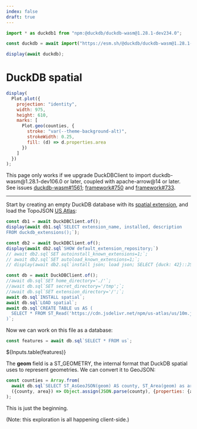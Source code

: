 ```yaml
---
index: false
draft: true
---
```


```js echo
import * as duckdb1 from "npm:@duckdb/duckdb-wasm@1.28.1-dev234.0";
```

```js echo
const duckdb = await import("https://esm.sh/@duckdb/duckdb-wasm@1.28.1-dev234.0");

display(await duckdb);
```

# DuckDB spatial

```js echo
display(
  Plot.plot({
    projection: "identity",
    width: 975,
    height: 610,
    marks: [
      Plot.geo(counties, {
        stroke: "var(--theme-background-alt)",
        strokeWidth: 0.25,
        fill: (d) => d.properties.area
      })
    ]
  })
);
```

<p class=warning>This page only works if we upgrade DuckDBClient to import duckdb-wasm@1.28.1-dev106.0 or later, coupled with apache-arrow@14 or later. See issues <a href=https://github.com/duckdb/duckdb-wasm/issues/1561>duckdb-wasm#1561</a>; <a href=https://github.com/observablehq/framework/issues/750>framework#750</a> and <a href=https://github.com/observablehq/framework/issues/733>framework#733</a>.</p>

---

Start by creating an empty DuckDB database with its [spatial extension](https://duckdb.org/docs/extensions/spatial.html), and load the TopoJSON [US Atlas](https://github.com/topojson/us-atlas):

```js echo
const db1 = await DuckDBClient.of();
display(await db1.sql`SELECT extension_name, installed, description
FROM duckdb_extensions();`);
```

```js echo
const db2 = await DuckDBClient.of();
display(await db2.sql`SHOW default_extension_repository;`)
// await db2.sql`SET autoinstall_known_extensions=1;`;
// await db2.sql`SET autoload_known_extensions=1;`;
// display(await db2.sql`install json; load json; SELECT {duck: 42}::JSON;`);
```

```js echo
const db = await DuckDBClient.of();
//await db.sql`SET home_directory='./'`;
//await db.sql`SET secret_directory='/tmp';`;
//await db.sql`SET extension_directory='/';`;
await db.sql`INSTALL spatial`;
await db.sql`LOAD spatial`;
await db.sql`CREATE TABLE us AS (
  SELECT * FROM ST_Read('https://cdn.jsdelivr.net/npm/us-atlas/us/10m.json')
)`;
```

Now we can work on this file as a database:

```js echo
const features = await db.sql`SELECT * FROM us`;
```

${Inputs.table(features)}

The **geom** field is a ST_GEOMETRY, the internal format that DuckDB spatial uses to represent geometries. We can convert it to GeoJSON:

```js echo
const counties = Array.from(
  await db.sql`SELECT ST_AsGeoJSON(geom) AS county, ST_Area(geom) as area FROM us`,
  ({county, area}) => Object.assign(JSON.parse(county), {properties: {area}})
);
```

This is just the beginning.

(Note: this exploration is all happening client-side.)
